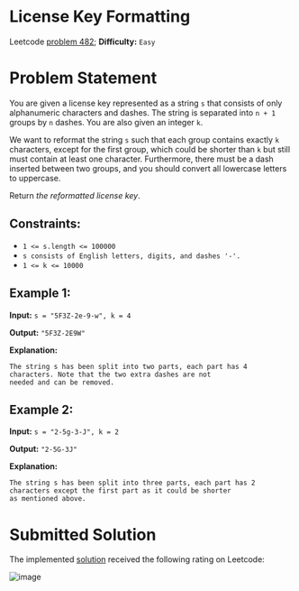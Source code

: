# License Key Formatting

Leetcode [problem 482](https://leetcode.com/problems/license-key-formatting/); **Difficulty:** `Easy`

# Problem Statement

You are given a license key represented as a string `s` that consists of only alphanumeric characters and dashes. The string is separated into `n + 1` groups by `n` dashes. You are also given an integer `k`.

We want to reformat the string `s` such that each group contains exactly `k` characters, except for the first group, which could be shorter than `k` but still must contain at least one character. Furthermore, there must be a dash inserted between two groups, and you should convert all lowercase letters to uppercase.

Return _the reformatted license key_.

## Constraints:

- `1 <= s.length <= 100000`
- `s consists of English letters, digits, and dashes '-'.`
- `1 <= k <= 10000`

## Example 1:

**Input:** `s = "5F3Z-2e-9-w", k = 4`

**Output:** `"5F3Z-2E9W"`

**Explanation:**

```
The string s has been split into two parts, each part has 4 characters. Note that the two extra dashes are not
needed and can be removed.
```

## Example 2:

**Input:** `s = "2-5g-3-J", k = 2`

**Output:** `"2-5G-3J"`

**Explanation:**

```
The string s has been split into three parts, each part has 2 characters except the first part as it could be shorter
as mentioned above.
```

# Submitted Solution

The implemented [solution](solution.cpp) received the following rating on Leetcode:

![image](https://user-images.githubusercontent.com/33619581/122303934-ac272f00-cf04-11eb-86fb-c4d6f0478a40.png)
